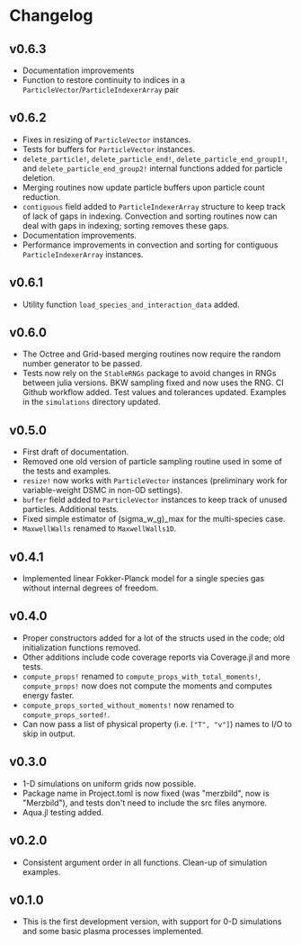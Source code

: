 # Changelog

## v0.6.3
* Documentation improvements
* Function to restore continuity to indices in a `ParticleVector`/`ParticleIndexerArray` pair

## v0.6.2
* Fixes in resizing of `ParticleVector` instances.
* Tests for buffers for `ParticleVector` instances.
* `delete_particle!`, `delete_particle_end!`, `delete_particle_end_group1!`, and `delete_particle_end_group2!`
    internal functions added for particle deletion.
* Merging routines now update particle buffers upon particle count reduction.
* `contiguous` field added to `ParticleIndexerArray` structure to keep track of lack of gaps in indexing. Convection
    and sorting routines now can deal with gaps in indexing; sorting removes these gaps.
* Documentation improvements.
* Performance improvements in convection and sorting for contiguous `ParticleIndexerArray` instances.

## v0.6.1
* Utility function `load_species_and_interaction_data` added.

## v0.6.0
* The Octree and Grid-based merging routines now require the random number generator to be passed.
* Tests now rely on the `StableRNGs` package to avoid changes in RNGs between julia versions. BKW sampling fixed and
now uses the RNG. CI Github workflow added. Test values and tolerances updated. Examples in the `simulations` directory updated.

## v0.5.0
* First draft of documentation.
* Removed one old version of particle sampling routine used in some of the tests and examples.
* `resize!` now works with `ParticleVector` instances (preliminary work for variable-weight DSMC in non-0D settings).
* `buffer` field added to `ParticleVector` instances to keep track of unused particles. Additional tests.
* Fixed simple estimator of (sigma_w_g)_max for the multi-species case.
* `MaxwellWalls` renamed to `MaxwellWalls1D`.

## v0.4.1
* Implemented linear Fokker-Planck model for a single species gas without internal degrees of freedom.

## v0.4.0
* Proper constructors added for a lot of the structs used in the code; old initialization functions removed.
* Other additions include code coverage reports via Coverage.jl and more tests.
* `compute_props!` renamed to `compute_props_with_total_moments!`, `compute_props!` now does not compute the moments
    and computes energy faster. 
* `compute_props_sorted_without_moments!` now renamed to `compute_props_sorted!`.
* Can now pass a list of physical property (i.e. `["T", "v"]`) names to I/O to skip in output.

## v0.3.0
* 1-D simulations on uniform grids now possible.
* Package name in Project.toml is now fixed (was "merzbild", now is "Merzbild"), and tests don't need to include the src files anymore.
* Aqua.jl testing added.

## v0.2.0
* Consistent argument order in all functions. Clean-up of simulation examples.

## v0.1.0
* This is the first development version, with support for 0-D simulations and some basic plasma processes implemented.